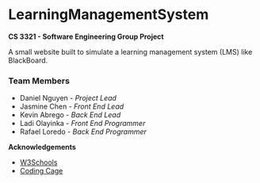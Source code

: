 # LearningManagementSystem
**CS 3321 - Software Engineering Group Project**

A small website built to simulate a learning management system (LMS) like BlackBoard.

### Team Members
* Daniel Nguyen - *Project Lead*
* Jasmine Chen - *Front End Lead*
* Kevin Abrego - *Back End Lead*
* Ladi Olayinka - *Front End Programmer*
* Rafael Loredo - *Back End Programmer*

**Acknowledgements**
* [W3Schools](https://www.w3schools.com/)
* [Coding Cage](http://www.codingcage.com/)
